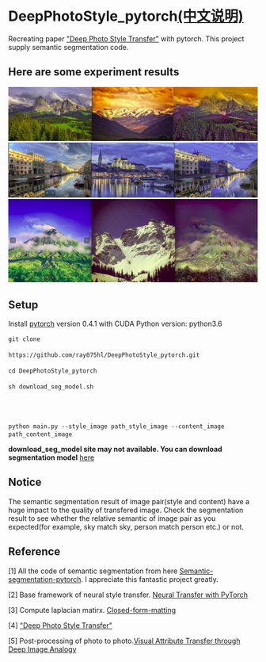 # DeepPhotoStyle_pytorch[(中文说明)](README_ZH.md)
Recreating paper ["Deep Photo Style Transfer"](https://arxiv.org/abs/1703.07511) with pytorch.
This project supply semantic segmentation code.
## Here are some experiment results
![](./doc_image/ex_001.jpg)
![](./doc_image/ex_002.png)
![](./doc_image/ex_003.jpg)
## Setup
Install [pytorch](https://pytorch.org/) version 0.4.1 with CUDA
Python version: python3.6

```
git clone 

https://github.com/ray075hl/DeepPhotoStyle_pytorch.git

cd DeepPhotoStyle_pytorch

sh download_seg_model.sh 




python main.py --style_image path_style_image --content_image path_content_image
```
**download_seg_model site may not available. You can download segmentation model** [here](https://drive.google.com/open?id=1kkeWEQyyLPELBDbxNljEWBn4DBEwP1ZZ)  

## Notice
The semantic segmentation result of image pair(style and content) have a huge impact to the quality of transfered image. Check the segmentation result to see whether the relative semantic of image pair as you expected(for example, sky match sky, person match person etc.) or not.

## Reference
[1] All the code of semantic segmentation from here [Semantic-segmentation-pytorch](https://github.com/CSAILVision/semantic-segmentation-pytorch). I appreciate this fantastic project greatly.

[2] Base framework of neural style transfer.  [Neural Transfer with PyTorch](https://pytorch.org/tutorials/advanced/neural_style_tutorial.html)

[3] Compute laplacian matirx. [Closed-form-matting
](https://github.com/MarcoForte/closed-form-matting)

[4] ["Deep Photo Style Transfer"](https://arxiv.org/abs/1703.07511)

[5] Post-processing of photo to photo.[Visual Attribute Transfer through Deep Image Analogy](https://arxiv.org/abs/1705.01088)
